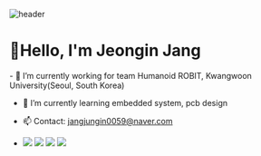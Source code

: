 ![header](https://capsule-render.vercel.app/api?type=slice&color=auto&height=150&section=header&text=Jeongin%20Jang's%20Github&fontSize=60)
# 👋Hello, I'm Jeongin Jang

<div>
- 🔭 I’m currently working for team Humanoid ROBIT, Kwangwoon University(Seoul, South Korea)
  
- 🌱 I’m currently learning embedded system, pcb design
  
- 📫 Contact: jangjungin0059@naver.com

- <img src="https://img.shields.io/badge/C-A8B9CC?style=flat&logo=c&logoColor=white"/> <img src="https://img.shields.io/badge/C++-00599C?style=flat&logo=cplusplus&logoColor=white"/> <img src="https://img.shields.io/badge/Ros-22314E?style=flat&logo=ros&logoColor=white"/> <img src="https://img.shields.io/badge/altium-A5915F?&style=flat&logo=Altium Designer&logoColor=white"/>
